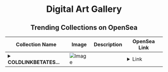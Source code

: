 <div align="center">

# Digital Art Gallery

## Trending Collections on OpenSea

| Collection Name                       | Image                                                                                     | Description                       | OpenSea Link                                                                                          |
|---------------------------------------|-------------------------------------------------------------------------------------------|-----------------------------------|--------------------------------------------------------------------------------------------------------|
| **<details><summary>COLDLINKBETATES...</summary>COLDLINKBETATESTER</details>** | ![Image](https://i.seadn.io/s/raw/files/37278011bf92c264b112892d37b1f020.png?w=500&auto=format?w=200&auto=format) |  | <details><summary>Link</summary>[COLDLINKBETATESTER](https://opensea.io/collection/coldlinkbetatester)</details> |

</div>